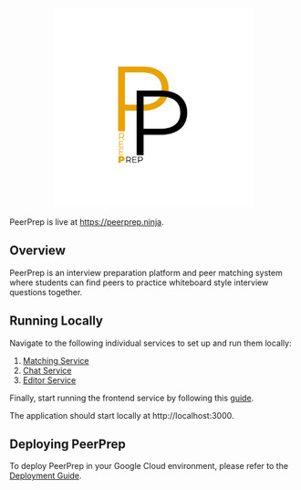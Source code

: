 ﻿<p align="center"><img src="./docs/images/PeerPrep.png" width="350"/></p>

PeerPrep is live at https://peerprep.ninja.

## Overview

PeerPrep is an interview preparation platform and peer matching system where students can find peers to practice whiteboard style interview questions together. 

## Running Locally

Navigate to the following individual services to set up and run them locally:
1. [Matching Service](./services/matching/)
2. [Chat Service](./services/chat/)
3. [Editor Service](./services/editor/)

Finally, start running the frontend service by following this [guide](./frontend/app/README.md).

The application should start locally at http://localhost:3000.

## Deploying PeerPrep

To deploy PeerPrep in your Google Cloud environment, please refer to the [Deployment Guide](./docs/deployment_guide.md).
